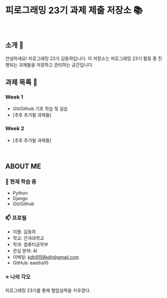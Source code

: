 # 피로그래밍 23기 과제 제출 저장소 📚
<br>

## 소개 🚀
안녕하세요! 피로그래밍 23기 김동하입니다.
이 저장소는 피로그래밍 23기 활동 중 진행되는 과제들을 저장하고 관리하는 공간입니다.
<br>

## 과제 목록 📕
### Week 1
- Git/Github 기초 학습 및 실습
- [추후 추가될 과제들]

### Week 2
- [추후 추가될 과제들]
<br>

## ABOUT ME
### 🌱 현재 학습 중
- Python
- Django
- Git/Github

### 📫 프로필
- 이름: 김동하
- 학교: 건국대학교
- 학과: 컴퓨터공학부
- 관심 분야: AI
- 이메일: kdh9158kdh@gmail.com
- GitHub: eastha10

### ⭐ 나의 각오
피로그래밍 23기를 통해 협업실력을 키우겠다.
